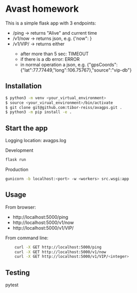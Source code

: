 # Avast homework

This is a simple flask app with 3 endpoints:
* /ping -> returns "Alive" and current time
* /v1/now -> returns json, e.g. {'now": <time>}
* /v1/VIP/<integer> -> returns either
  * after more than 5 sec: TIMEOUT
  * if there is a db error: ERROR
  * in normal operation a json, e.g. {"gpsCoords":{"lat":77.77449,"long":106.75767},"source":"vip-db"}

## Installation
```bash
$ python3 -m venv <your_virtual_environment>
$ source <your_virual_environment>/bin/activate
$ git clone git@github.com:tibor-reiss/avagps.git .
$ python3 -m pip install -e .
```

## Start the app
Logging location: avagps.log

Development
```bash
flask run
```
Production
```bash
gunicorn -b localhost:<port> -w <workers> src.wsgi:app
```

## Usage
From browser:
* http://localhost:5000/ping
* http://localhost:5000/v1/now
* http://localhost:5000/v1/VIP/<integer>

From command line:
```bash
    curl -X GET http://localhost:5000/ping
    curl -X GET http://localhost:5000/v1/now
    curl -X GET http://localhost:5000/v1/VIP/<integer>
```

## Testing
pytest
